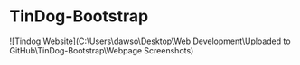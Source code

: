 # TinDog-Bootstrap

![Tindog Website](C:\Users\dawso\Desktop\Web Development\Uploaded to GitHub\TinDog-Bootstrap\Webpage Screenshots)

